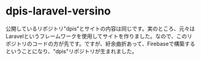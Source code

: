 # dpis-laravel-versino
公開しているリポジトリ"dpis"とサイトの内容は同じです。実のところ、元々はLaravelというフレームワークを使用してサイトを作りました。なので、このリポジトリのコードの方が先です。ですが、紆余曲折あって、Firebaseで構築するということになり、"dpis"リポジトリが生まれました。
